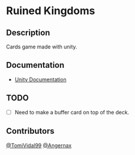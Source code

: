 # Ruined Kingdoms

## Description
Cards game made with unity.

## Documentation
- [Unity Documentation](https://docs.unity.com/)

## TODO
- [ ] Need to make a buffer card on top of the deck.

## Contributors
[@TomiVidal99](https://github.com/TomiVidal99)
[@Angernax](https://github.com/Angernax)
